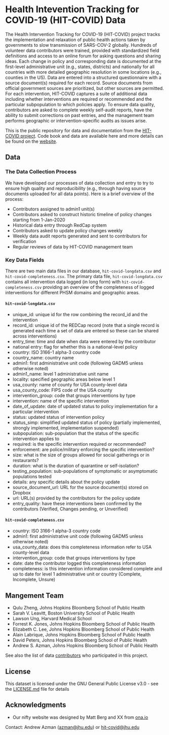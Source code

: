 # Health Intevention Tracking for COVID-19 (HIT-COVID) Data

The Health Intervention Tracking for COVID-19 (HIT-COVID) project tracks the implementation and relaxation of public health actions taken by governments to slow transmission of SARS-COV-2 globally. Hundreds of volunteer data contributors were trained, provided with standardized field definitions and access to an online forum for asking questions and sharing ideas. Each change in policy and corresponding date is documented at the first-level administrative unit (e.g., states, districts) and nationally for all countries with more detailed geographic resolution in some locations (e.g., counties in the US). Data are entered into a structured questionnaire with a source document(s) required for each record. Source documents from official government sources are prioritized, but other sources are permitted. For each intervention, HIT-COVID captures a suite of additional data including whether interventions are required or recommended and the particular subpopulation to which policies apply. To ensure data quality, contributors are asked to complete weekly self-audit reports, have the ability to submit corrections on past entries, and the management team performs geographic or intervention-specific audits as issues arise. 

This is the public repository for data and documentation from the [HIT-COVID project](https://akuko.io/post/covid-intervention-tracking). Code book and data are available here and more details can be found on the [website](https://akuko.io/post/covid-intervention-tracking). 


## Data  

### The Data Collection Process
We have developed our processes of data collection and entry to try to ensure high quality and reproducibility (e.g., through having source documents uploaded for all data points). Here is a brief overview of the process:

- Contributors assigned to admin1 unit(s)
- Contributors asked to construct historic timeline of policy changes starting from 1-Jan-2020
- Historical data entry through RedCap system
- Contributors asked to update policy changes weekly
- Weekly data audit reports generated and sent to contributors for verification
- Regular reviews of data by HIT-COVID management team

### Key Data Fields 

There are two main data files in our database, `hit-covid-longdata.csv` and `hit-covid-completeness.csv`. The primary data file, `hit-covid-longdata.csv` contains all intervention data logged (in long form) with `hit-covid-completeness.csv` providing an overview of the completeness of logged interventions for different PHSM domains and geographic areas. 

#### `hit-covid-longdata.csv`

- unique_id: unique id for the row combining the record_id and the intervention
- record_id: unique id of the REDCap record (note that a single record is generated each time a set of data are entered so these can be shared across interventions)
- entry_time: time and date when data were entered by the contributor
- national entry: flag for whether this is a national-level policy
- country: ISO 3166-1 alpha-3 country code  
- country_name: country name
- admin1: first administrative unit code (following GADM5 unless otherwise noted)
- admin1_name: level 1 administrative unit name
- locality: specified geographic areas below level 1
- usa_county: name of county for USA county-level data
- usa_county_code: FIPS code of the USA county
- intervention_group: code that groups interventions by type
- intervention: name of the specific intervention
- date_of_update: date of updated status to policy implementation for a particular intervention
- status: updated status of intervention policy
- status_simp: simplified updated status of policy (partially implemented, strongly implemented, implementation suspended)
- subpopulation: sub-population that the status of the specific intervention applies to
- required: is the specific intervention required or recommended?
- enforcement: are police/military enforcing the specific intervention?
- size: what is the size of groups allowed for social gatherings or in restaurants?
- duration: what is the duration of quarantine or self-isolation?
- testing_population: sub-populations of symptomatic or asymptomatic populations tested
- details: any specific details about the policy update
- source_document_url: URL for the source document(s) stored on Dropbox
- url: URL(s) provided by the contributors for the policy update
- entry_quality: have these interventions been confirmed by the contributors (Verified, Changes pending, or Unverified)


#### `hit-covid-completeness.csv`

- country: ISO 3166-1 alpha-3 country code  
- admin1: first administrative unit code (following GADM5 unless otherwise noted)
- usa_county_data: does this completeness information refer to USA county-level data
- intervention_group: code that groups interventions by type
- date: date the contributor logged this completeness information
- completeness: is this intervention information considered complete and up to date for level 1 administrative unit or country (Complete, Incomplete, Unsure)


## Mangement Team

* Qulu Zheng, Johns Hopkins Bloomberg School of Public Health
* Sarah V. Leavitt, Boston University School of Public Health
* Lawson Ung, Harvard Medical School
* Forrest K. Jones, Johns Hopkins Bloomberg School of Public Health
* Elizabeth C. Lee, Johns Hopkins Bloomberg School of Public Health
* Alain Labrique, Johns Hopkins Bloomberg School of Public Health
* David Peters, Johns Hopkins Bloomberg School of Public Health
* Andrew S. Azman, Johns Hopkins Bloomberg School of Public Health

See also the list of data [contributors](https://akuko.io/post/9862de6c-1b8b-4927-b939-3c2282397c31) who participated in this project.

## License

This dataset is licensed under the GNU General Public License v3.0 - see the [LICENSE.md](LICENSE.md) file for details

## Acknowledgments

* Our nifty website was designed by Matt Berg and XX from [ona.io](https://ona.io/home/)

Contact: Andrew Azman (azman@jhu.edu) or hit-covid@jhu.edu
